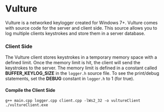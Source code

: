 
# Vulture
Vulture is a networked keylogger created for Windows 7+. Vulture comes with source code for the server and client side. This source allows you to log multiple clients keystrokes and store them in a server database. 

### Client Side
The Vulture client stores keystrokes in a temporary memory space with a defined limit. Once the memory limit is hit, the client will send the keystrokes to the server. The memory limit is defined in a constant called **BUFFER_KEYLOG_SIZE** in the ```logger.h``` source file. To see the print/debug statements, set the **DEBUG** constant in ```logger.h``` to 1 (for true). 

#### Compile the Client Side
``` 
g++ main.cpp logger.cpp client.cpp -lWs2_32 -o vultureClient
./vultureClient.exe 
```
